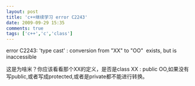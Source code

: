 ```yaml
---
layout: post
title: 'c++继续学习 error C2243'
date: 2009-09-29 15:35
comments: true
tags: ['c++','c','class']
---
```


error C2243: 'type cast' : conversion from "XX" to "OO"  exists, but is
inaccessible

这是为啥米？你应该看看那个XX的定义，是否是class XX : public
OO,如果没有写public,或者写成protected,或者是private都不能进行转换。

